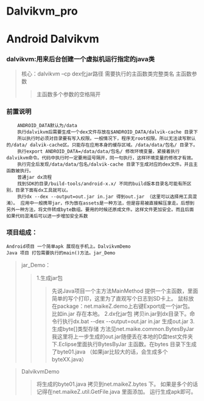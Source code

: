 # Dalvikvm_pro
Android Dalvikvm
=====
### dalvikvm:用来后台创建一个虚拟机运行指定的java类
>核心：dalvikvm –cp dex化jar路径 需要执行的主函数类完整类名 主函数参数
>>主函数多个参数的空格隔开

### 前置说明
		ANDROID_DATA默认为/data
		执行dalvikvm后需要生成一个dex文件存放在$ANDROID_DATA/dalvik-cache 目录下
		所以执行时必须对目录要有写入权限。一般情况下，程序无root权限。所以无法读写默认的/data/ dalvik-cache区。只能存在应用本身的缓存区域。/data/data/包名/ 目录下。
		执行export ANDROID_DATA=/data/data/包名/ 修改环境变量，紧接着执行dalvikvm命令。代码中执行时一定要用逗号隔开，同一句执行，这样环境变量的修改才有效。
		执行完全后发现/data/data/包名/dalvik-cache 目录下生成对应的dex文件。并且主函数被执行。
		普通jar dx流程
		找到SDK的目录/build-tools/android-x.x/ 不同的build版本目录名可能有所区别，目录下面有dx工具就可以。
		执行dx --dex --output=out.jar in.jar 得到out.jar （这里可以选择用工具混淆）。	应用中一般携带jar，作为放在assets是一种方法，但是容易被直接解压拿走。后想到另外一种方法，将文件转成byte数组。要用的时候还原成文件。这样文件更加安全。而且后面如果代码混淆后可以进一步增加安全系数
		
### 项目组成：
	Android项目 一个简单apk 展现在手机上。DalvikvmDemo
	Java 项目 打包需要执行的main()方法。jar_Demo
> jar_Demo：
> > 1.生成jar包
> > > 先说Java项目一个主方法MainMethod 提供一个主函数，里面简单的写个打印，这里为了直观写个日志到SD卡上。
> > > 鼠标放在package：net.maikeZ.demo上右键Export成一个jar包。比如in.jar 存在本地。
> > 2.dx化jar包
> > > 拷贝in.jar到dx目录下。命令行执行dx.bat --dex --output=out.jar in.jar 生成out.jar
> > 3.生成byte[]类型存储
> > > 方法见net.maike.common.BytesByJar 我这里将上一步生成的out.jar随便丢在本地的D盘test文件夹下.Eclipse里面执行BytesByJar 主函数。在bytes 目录下生成了byte01.java
> > > （如果jar比较大的话，会生成多个byteXX.java）

> DalvikvmDemo
> > 将生成的byte01.java 拷贝到net.maikeZ.bytes 下。
> > 如果是多个的话 记得在net.maikeZ.util.GetFile.java 里面添加。
> > 运行生成apk即可。
